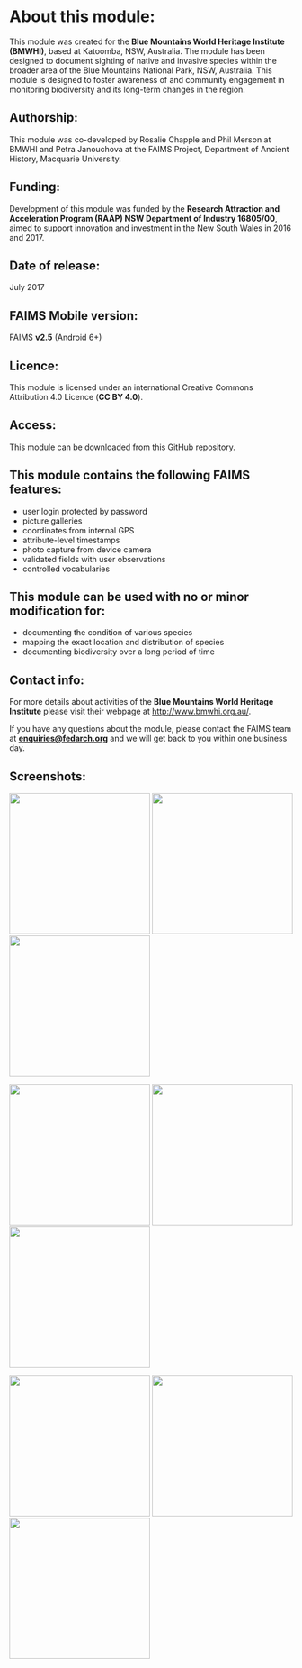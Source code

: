 # About this module:
This module was created for the **Blue Mountains World Heritage Institute (BMWHI)**, based at Katoomba, NSW, Australia. The module has been designed to document sighting of native and invasive species within the broader area of the Blue Mountains National Park, NSW, Australia. This module is designed to foster awareness of and community engagement in monitoring biodiversity and its long-term changes in the region.

## Authorship:
This module was co-developed by Rosalie Chapple and Phil Merson at BMWHI and Petra Janouchova at the FAIMS Project, Department of Ancient History, Macquarie University.
 
## Funding:
Development of this module was funded by the **Research Attraction and Acceleration Program (RAAP) NSW Department of Industry 16805/00**, aimed to support innovation and investment in the New South Wales in 2016 and 2017.

## Date of release:
July 2017

## FAIMS Mobile version:
FAIMS **v2.5** (Android 6+)
 
## Licence:
This module is licensed under an international Creative Commons Attribution 4.0 Licence (**CC BY 4.0**).

## Access:
This module can be downloaded from this GitHub repository. 

## This module contains the following FAIMS features: 
* user login protected by password
* picture galleries
* coordinates from internal GPS
* attribute-level timestamps
* photo capture from device camera
* validated fields with user observations
* controlled vocabularies

## This module can be used with no or minor modification for:
* documenting the condition of various species
* mapping the exact location and distribution of species
* documenting biodiversity over a long period of time

## Contact info:
For more details about activities of the **Blue Mountains World Heritage Institute** please visit their webpage at http://www.bmwhi.org.au/.

If you have any questions about the module, please contact the FAIMS team at **enquiries@fedarch.org** and we will get back to you within one business day.
## Screenshots:

<p align="left">
  <img src="https://github.com/FAIMS/bmwhi-citizen-science-2017/blob/master/screenshots/Screenshot_20180130-160353.png" width="250"/>
  <img src="https://github.com/FAIMS/bmwhi-citizen-science-2017/blob/master/screenshots/Screenshot_20180130-160405.png" width="250"/>
  <img src="https://github.com/FAIMS/bmwhi-citizen-science-2017/blob/master/screenshots/Screenshot_20180130-160412.png" width="250"/>
</p>

<p align="left">
  <img src="https://github.com/FAIMS/bmwhi-citizen-science-2017/blob/master/screenshots/Screenshot_20180130-160419.png" width="250"/>
  <img src="https://github.com/FAIMS/bmwhi-citizen-science-2017/blob/master/screenshots/Screenshot_20180130-160429.png" width="250"/>
  <img src="https://github.com/FAIMS/bmwhi-citizen-science-2017/blob/master/screenshots/Screenshot_20180130-160435.png" width="250"/>
</p>

<p align="left">
  <img src="https://github.com/FAIMS/bmwhi-citizen-science-2017/blob/master/screenshots/Screenshot_20180130-160446.png" width="250"/>
  <img src="https://github.com/FAIMS/bmwhi-citizen-science-2017/blob/master/screenshots/Screenshot_20180130-160450.png" width="250"/>
  <img src="https://github.com/FAIMS/bmwhi-citizen-science-2017/blob/master/screenshots/Screenshot_20180130-160503.png" width="250"/>
</p>